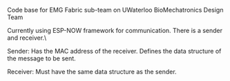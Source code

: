 Code base for EMG Fabric sub-team on UWaterloo BioMechatronics Design Team

Currently using ESP-NOW framework for communication. There is a sender and receiver.\

Sender:
Has the MAC address of the receiver.
Defines the data structure of the message to be sent.

Receiver:
Must have the same data structure as the sender.
